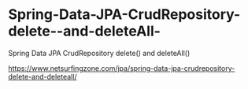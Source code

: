 # Spring-Data-JPA-CrudRepository-delete--and-deleteAll-
Spring Data JPA CrudRepository delete() and deleteAll()

https://www.netsurfingzone.com/jpa/spring-data-jpa-crudrepository-delete-and-deleteall/
